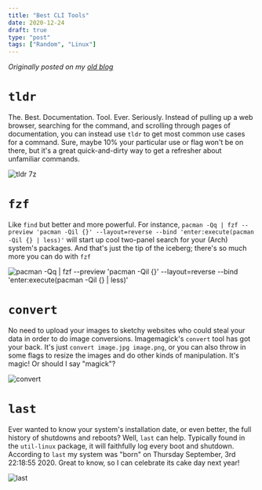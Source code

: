 ```yaml
---
title: "Best CLI Tools"
date: 2020-12-24
draft: true
type: "post"
tags: ["Random", "Linux"]
---
```



*Originally posted on my [old blog](https://git.exozy.me/Ta180m/blog/src/branch/main/_posts/2020-12-24-best-cli-tools.md)*


# `tldr`

The. Best. Documentation. Tool. Ever. Seriously. Instead of pulling up a web browser, searching for the command, and scrolling through pages of documentation, you can instead use `tldr` to get most common use cases for a command. Sure, maybe 10% your particular use or flag won't be on there, but it's a great quick-and-dirty way to get a refresher about unfamiliar commands.

![`tldr 7z`](/blog/assets/tldr-7z.png)


# `fzf`

Like `find` but better and more powerful. For instance, `pacman -Qq | fzf --preview 'pacman -Qil {}' --layout=reverse --bind 'enter:execute(pacman -Qil {} | less)'` will start up cool two-panel search for your (Arch) system's packages. And that's just the tip of the iceberg; there's so much more you can do with `fzf`

![`pacman -Qq | fzf --preview 'pacman -Qil {}' --layout=reverse --bind 'enter:execute(pacman -Qil {} | less)'`](/blog/assets/tldr-fzf.png)


# `convert`

No need to upload your images to sketchy websites who could steal your data in order to do image conversions. Imagemagick's `convert` tool has got your back. It's just `convert image.jpg image.png`, or you can also throw in some flags to resize the images and do other kinds of manipulation. It's magic! Or should I say "magick"?

![`convert`](/blog/assets/tldr-convert.png)


# `last`

Ever wanted to know your system's installation date, or even better, the full history of shutdowns and reboots? Well, `last` can help. Typically found in the `util-linux` package, it will faithfully log every boot and shutdown. According to `last` my system was "born" on Thursday September, 3rd 22:18:55 2020. Great to know, so I can celebrate its cake day next year!

![`last`](/blog/assets/tldr-last.png)

